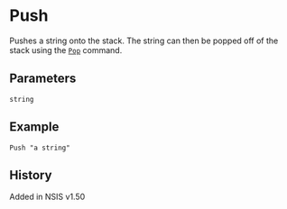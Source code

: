 # Push

Pushes a string onto the stack. The string can then be popped off of the stack using the [`Pop`][1] command.

## Parameters

    string

## Example

    Push "a string"

## History

Added in NSIS v1.50

[1]: Pop.md